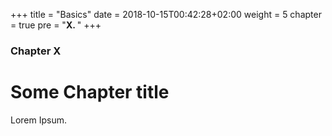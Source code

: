 +++
title = "Basics"
date = 2018-10-15T00:42:28+02:00
weight = 5
chapter = true
pre = "<b>X. </b>"
+++

### Chapter X

# Some Chapter title

Lorem Ipsum.
